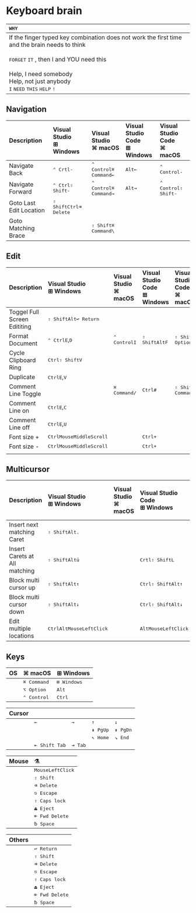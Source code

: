 

# Keyboard brain

| <kbd>**WHY**</kbd> |
|:-|
|If the finger typed key combination does not work the first time and the brain needs to think<br><br><kbd>FORGET</kbd> <kbd>IT</kbd> , then I and YOU need this<br><br>Help, I need somebody<br>Help, not just anybody<br><kbd>I</kbd> <kbd>NEED</kbd> <kbd>THIS</kbd> <kbd>HELP</kbd> <kbd>!</kbd>|

## Navigation

| Description | Visual Studio<br>⊞ Windows   | Visual Studio<br>⌘ macOS | Visual Studio<br>Code<br>⊞ Windows  | Visual Studio<br> Code<br>⌘ macOS |
|:-|:-|:-|:-|:-| 
| Navigate Back | <kbd>⌃ Crtl</kbd><kbd>-</kbd> | <kbd>⌃ Control</kbd><kbd>⌘ Command</kbd><kbd>←</kbd> | <kbd>Alt</kbd><kbd>←</kbd> | <kbd>⌃ Control</kbd><kbd>-</kbd>|
| Navigate Forward | <kbd>⌃ Ctrl</kbd><kbd>⇧ Shift</kbd><kbd>-</kbd> | <kbd>⌃ Control</kbd><kbd>⌘ Command</kbd><kbd>→</kbd>| <kbd>Alt</kbd><kbd>→</kbd> | <kbd>⌃ Control</kbd><kbd>⇧ Shift</kbd><kbd>-</kbd>|
| Goto Last Edit Location |<kbd>⇧ Shift</kbd><kbd>Ctrl</kbd><kbd>⌫ Delete</kbd>  | | | |
| Goto Matching Brace | | <kbd>⇧ Shift</kbd><kbd>⌘ Command</kbd><kbd>\\</kbd> | | |

## Edit

| Description | Visual Studio<br>⊞ Windows   | Visual Studio<br>⌘ macOS | Visual Studio<br>Code<br>⊞ Windows  | Visual Studio<br> Code<br>⌘ macOS |
|:-|:-|:-|:-|:-| 
| Toggel Full Screen Edititing |<kbd>⇧ Shift</kbd><kbd>Alt</kbd><kbd>↩ Return</kbd> | | | |
| Format Document | <kbd>⌃ Ctrl</kbd><kbd>E</kbd>,<kbd>D</kbd> | <kbd>⌃ Control</kbd><kbd>I</kbd> | <kbd>⇧ Shift</kbd><kbd>Alt</kbd><kbd>F</kbd> | <kbd>⇧ Shift</kbd><kbd>⌥ Option</kbd><kbd>F</kbd> |
| Cycle Clipboard Ring | <kbd>Ctrl</kbd><kbd>⇧ Shift</kbd><kbd>V</kbd>| | | |
| Duplicate | <kbd>Ctrl</kbd><kbd>E</kbd>,<kbd>V</kbd>| | | |
| Comment Line Toggle |  |<kbd>⌘ Command</kbd><kbd>/</kbd> |<kbd>Ctrl</kbd><kbd>#</kbd> |<kbd>⇧ Shift</kbd><kbd>⌘ Command</kbd><kbd>7</kbd> |
| Comment Line on |<kbd>Ctrl</kbd><kbd>E</kbd>,<kbd>C</kbd> | | | |
| Comment Line off |<kbd>Ctrl</kbd><kbd>E</kbd>,<kbd>U</kbd> | | | |
| Font size + |<kbd>Ctrl</kbd><kbd>MouseMiddleScroll</kbd> | |<kbd>Ctrl</kbd><kbd>+</kbd> | |
| Font size - |<kbd>Ctrl</kbd><kbd>MouseMiddleScroll</kbd> | |<kbd>Ctrl</kbd><kbd>+</kbd> | |
| | | | | |

## Multicursor

| Description | Visual Studio<br>⊞ Windows   | Visual Studio<br>⌘ macOS | Visual Studio<br>Code<br>⊞ Windows  | Visual Studio<br>Code<br>⌘ macOS |
|:-|:-|:-|:-|:-| 
| Insert next matching Caret  |<kbd>⇧ Shift</kbd><kbd>Alt</kbd><kbd>.</kbd> | | | |
| Insert Carets at All matching |<kbd>⇧ Shift</kbd><kbd>Alt</kbd><kbd>ü</kbd> | | <kbd>Crtl</kbd><kbd>⇧ Shift</kbd><kbd>L</kbd>| |
| Block multi cursor up|<kbd>⇧ Shift</kbd><kbd>Alt</kbd><kbd>↑</kbd> | |<kbd>Ctrl</kbd><kbd>⇧ Shift</kbd><kbd>Alt</kbd><kbd>↑</kbd> | |
| Block multi cursor down |<kbd>⇧ Shift</kbd><kbd>Alt</kbd><kbd>↓</kbd> | |<kbd>Ctrl</kbd><kbd>⇧ Shift</kbd><kbd>Alt</kbd><kbd>↓</kbd> | |
| Edit multiple locations |<kbd>Ctrl</kbd><kbd>Alt</kbd><kbd>MouseLeftClick</kbd> | |<kbd>Alt</kbd><kbd>MouseLeftClick</kbd> | |

## Keys

| OS                      | ⌘ macOS                | ⊞ Windows                 |
|:------------------------|:------------------------|:------------------------|
|                         | <kbd>⌘ Command</kbd>   | <kbd>⊞ Windows</kbd>   |
|                         | <kbd>⌥ Option</kbd>    | <kbd>Alt</kbd>           |
|                         | <kbd>⌃ Control</kbd>    | <kbd>Ctrl</kbd>         |


| Cursor         |                         |                   |                    |                     |
|:---------------|:------------------------|:------------------|:-------------------|:--------------------|
|                | <kbd>←</kbd>            | <kbd>→</kbd>      |  <kbd>↑</kbd>      | <kbd>↓</kbd>        |
|                |                         |                   |  <kbd>⇞ PgUp</kbd> | <kbd>⇟ PgDn</kbd>   |
|                |                         |                   |  <kbd>↖ Home</kbd> | <kbd>↘ End</kbd>   |
|                | <kbd>⇤ Shift Tab</kbd>  | <kbd>⇥ Tab</kbd> |                    |                     |                      

| Mouse                | ⚗                          |
|:----------------------|:--------------------------|
|                       | <kbd>MouseLeftClick</kbd>       |
|                       | <kbd>⇧ Shift</kbd>        |
|                       | <kbd>⌫ Delete</kbd>      |
|                       | <kbd>⎋ Escape</kbd>       |
|                       | <kbd>⇪ Caps lock</kbd>    |
|                       | <kbd>⏏︎ Eject</kbd>       |
|                       | <kbd>⌦ Fwd Delete</kbd>  |
|                       | <kbd>␢ Space</kbd>        |

| Others                |                           |
|:----------------------|:--------------------------|
|                       | <kbd>↩ Return</kbd>       |
|                       | <kbd>⇧ Shift</kbd>        |
|                       | <kbd>⌫ Delete</kbd>      |
|                       | <kbd>⎋ Escape</kbd>       |
|                       | <kbd>⇪ Caps lock</kbd>    |
|                       | <kbd>⏏︎ Eject</kbd>       |
|                       | <kbd>⌦ Fwd Delete</kbd>  |
|                       | <kbd>␢ Space</kbd>        |




